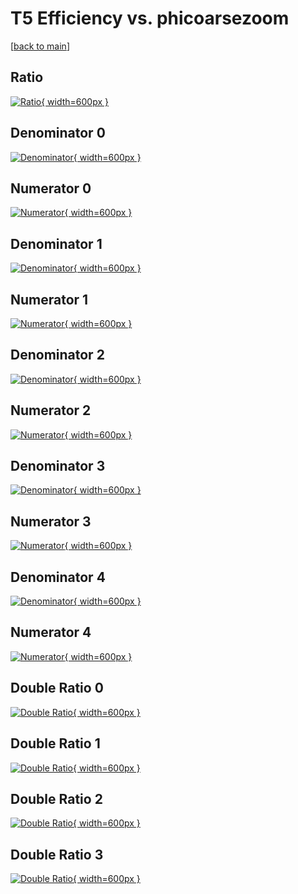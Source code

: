 # T5 Efficiency vs. phicoarsezoom

[[back to main](./)]



## Ratio

[![Ratio](../mtv/var/T5_loweta_11_0_eff_phicoarsezoom.png){ width=600px }](../mtv/var/T5_loweta_11_0_eff_phicoarsezoom.pdf)

## Denominator 0

[![Denominator](../mtv/den/T5_loweta_11_0_eff_phicoarsezoom_den0.png){ width=600px }](../mtv/den/T5_loweta_11_0_eff_phicoarsezoom_den0.pdf)

## Numerator 0

[![Numerator](../mtv/num/T5_loweta_11_0_eff_phicoarsezoom_num0.png){ width=600px }](../mtv/num/T5_loweta_11_0_eff_phicoarsezoom_num0.pdf)

## Denominator 1

[![Denominator](../mtv/den/T5_loweta_11_0_eff_phicoarsezoom_den1.png){ width=600px }](../mtv/den/T5_loweta_11_0_eff_phicoarsezoom_den1.pdf)

## Numerator 1

[![Numerator](../mtv/num/T5_loweta_11_0_eff_phicoarsezoom_num1.png){ width=600px }](../mtv/num/T5_loweta_11_0_eff_phicoarsezoom_num1.pdf)

## Denominator 2

[![Denominator](../mtv/den/T5_loweta_11_0_eff_phicoarsezoom_den2.png){ width=600px }](../mtv/den/T5_loweta_11_0_eff_phicoarsezoom_den2.pdf)

## Numerator 2

[![Numerator](../mtv/num/T5_loweta_11_0_eff_phicoarsezoom_num2.png){ width=600px }](../mtv/num/T5_loweta_11_0_eff_phicoarsezoom_num2.pdf)

## Denominator 3

[![Denominator](../mtv/den/T5_loweta_11_0_eff_phicoarsezoom_den3.png){ width=600px }](../mtv/den/T5_loweta_11_0_eff_phicoarsezoom_den3.pdf)

## Numerator 3

[![Numerator](../mtv/num/T5_loweta_11_0_eff_phicoarsezoom_num3.png){ width=600px }](../mtv/num/T5_loweta_11_0_eff_phicoarsezoom_num3.pdf)

## Denominator 4

[![Denominator](../mtv/den/T5_loweta_11_0_eff_phicoarsezoom_den4.png){ width=600px }](../mtv/den/T5_loweta_11_0_eff_phicoarsezoom_den4.pdf)

## Numerator 4

[![Numerator](../mtv/num/T5_loweta_11_0_eff_phicoarsezoom_num4.png){ width=600px }](../mtv/num/T5_loweta_11_0_eff_phicoarsezoom_num4.pdf)

## Double Ratio 0

[![Double Ratio](../mtv/ratio/T5_loweta_11_0_eff_phicoarsezoom_ratio0.png){ width=600px }](../mtv/ratio/T5_loweta_11_0_eff_phicoarsezoom_ratio0.pdf)

## Double Ratio 1

[![Double Ratio](../mtv/ratio/T5_loweta_11_0_eff_phicoarsezoom_ratio1.png){ width=600px }](../mtv/ratio/T5_loweta_11_0_eff_phicoarsezoom_ratio1.pdf)

## Double Ratio 2

[![Double Ratio](../mtv/ratio/T5_loweta_11_0_eff_phicoarsezoom_ratio2.png){ width=600px }](../mtv/ratio/T5_loweta_11_0_eff_phicoarsezoom_ratio2.pdf)

## Double Ratio 3

[![Double Ratio](../mtv/ratio/T5_loweta_11_0_eff_phicoarsezoom_ratio3.png){ width=600px }](../mtv/ratio/T5_loweta_11_0_eff_phicoarsezoom_ratio3.pdf)

